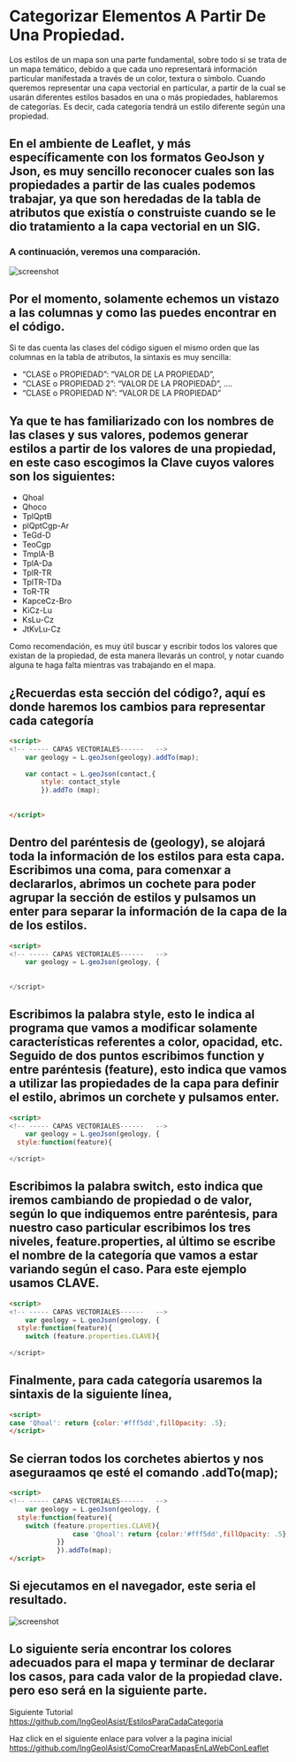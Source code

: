 # Categorizar Elementos A Partir De Una Propiedad.
Los estilos de un mapa son una parte fundamental, sobre todo si se trata de un mapa temático, debido a que cada uno representará información particular manifestada a través de un color, textura o símbolo. Cuando queremos representar una capa vectorial en particular, a partir de la cual se usarán diferentes estilos basados en una o más propiedades, hablaremos de categorías. Es decir, cada categoría tendrá un estilo diferente según una propiedad.
## En el ambiente de Leaflet, y más específicamente con los formatos GeoJson y Json, es muy sencillo reconocer cuales son las propiedades a partir de las cuales podemos trabajar, ya que son heredadas de la tabla de atributos que existía o construiste cuando se le dio tratamiento a la capa vectorial en un SIG.
### A continuación, veremos una comparación.
![screenshot](https://raw.githubusercontent.com/sampach95/CategorizarElementosAPartirDeUnaPropiedad./master/img/Imagen1.png )
## Por el momento, solamente echemos un vistazo a las columnas y como las puedes encontrar en el código.
Si te das cuenta las clases del código siguen el mismo orden que las columnas en la tabla de atributos, la sintaxis es muy sencilla:
- “CLASE o PROPIEDAD”: “VALOR DE LA PROPIEDAD”,
- “CLASE o PROPIEDAD 2”: “VALOR DE LA PROPIEDAD”, ….
- “CLASE o PROPIEDAD N”: “VALOR DE LA PROPIEDAD”
## Ya que te has familiarizado con los nombres de las clases y sus valores, podemos generar estilos a partir de los valores de una propiedad, en este caso escogimos la Clave cuyos valores son los siguientes:
- Qhoal
- Qhoco
- TplQptB
- plQptCgp-Ar
- TeGd-D
- TeoCgp
- TmplA-B
- TplA-Da
- TplR-TR
- TplTR-TDa
- ToR-TR
- KapceCz-Bro
- KiCz-Lu
- KsLu-Cz
- JtKvLu-Cz


Como recomendación, es muy útil buscar y escribir todos los valores que existan de la propiedad, de esta manera llevarás un control, y notar cuando alguna te haga falta mientras vas trabajando en el mapa. 

## ¿Recuerdas esta sección del código?, aquí es donde haremos los cambios para representar cada categoría
``` html
<script>
<!-- ----- CAPAS VECTORIALES------	 -->
	var geology = L.geoJson(geology).addTo(map);
	
	var contact = L.geoJson(contact,{
		style: contact_style
		}).addTo (map);
  
  
</script>
```



## Dentro del paréntesis de (geology), se alojará toda la información de los estilos para esta capa. Escribimos una coma, para comenxar a declararlos, abrimos un cochete para poder agrupar la sección de estilos y pulsamos un enter para separar la información de la capa de la de los estilos.

``` html
<script>
<!-- ----- CAPAS VECTORIALES------	 -->
	var geology = L.geoJson(geology, {
  
  
</script>
```

## Escribimos la palabra style, esto le indica al programa que vamos a modificar solamente características referentes a color, opacidad, etc. Seguido de dos puntos escribimos function y entre paréntesis (feature), esto indica que vamos a utilizar las propiedades de la capa para definir el estilo, abrimos un corchete y pulsamos enter.

``` html
<script>
<!-- ----- CAPAS VECTORIALES------	 -->
	var geology = L.geoJson(geology, {
  style:function(feature){
  
</script>
```
## Escribimos la palabra switch, esto indica que iremos cambiando de propiedad o de valor, según lo que indiquemos entre paréntesis, para nuestro caso particular escribimos los tres niveles, feature.properties, al último se escribe el nombre de la categoría que vamos a estar variando según el caso. Para este ejemplo usamos CLAVE.

``` html
<script>
<!-- ----- CAPAS VECTORIALES------	 -->
	var geology = L.geoJson(geology, {
  style:function(feature){
    switch (feature.properties.CLAVE){
  
</script>
```

## Finalmente, para cada categoría usaremos la sintaxis de la siguiente línea, 
``` html
<script>
case 'Qhoal': return {color:'#fff5dd',fillOpacity: .5};
</script>
```
## Se cierran todos los corchetes abiertos y nos aseguraamos qe esté el comando .addTo(map);

``` html
<script>
<!-- ----- CAPAS VECTORIALES------	 -->
	var geology = L.geoJson(geology, {
  style:function(feature){
    switch (feature.properties.CLAVE){
				case 'Qhoal': return {color:'#fff5dd',fillOpacity: .5};
			}}
			}).addTo(map);
</script>
```
## Si ejecutamos en el navegador, este seria el resultado.
![screenshot](https://raw.githubusercontent.com/sampach95/CategorizarElementosAPartirDeUnaPropiedad./master/img/Imagen2.png )

## Lo siguiente sería encontrar los colores adecuados para el mapa y terminar de declarar los casos, para cada valor de la propiedad clave.  pero eso será en la siguiente parte. 

Siguiente Tutorial https://github.com/IngGeolAsist/EstilosParaCadaCategoria

Haz click en el siguiente enlace para volver a la pagina inicial https://github.com/IngGeolAsist/ComoCrearMapasEnLaWebConLeaflet


